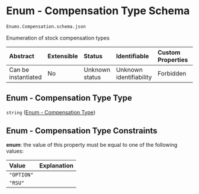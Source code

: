 # Enum - Compensation Type Schema

```txt
Enums.Compensation.schema.json
```

Enumeration of stock compensation types

| Abstract            | Extensible | Status         | Identifiable            | Custom Properties | Additional Properties | Access Restrictions | Defined In                                                                                     |
| :------------------ | :--------- | :------------- | :---------------------- | :---------------- | :-------------------- | :------------------ | :--------------------------------------------------------------------------------------------- |
| Can be instantiated | No         | Unknown status | Unknown identifiability | Forbidden         | Allowed               | none                | [Compensation.schema.json](../../schema/enums/Compensation.schema.json "open original schema") |

## Enum - Compensation Type Type

`string` ([Enum - Compensation Type](compensation.md))

## Enum - Compensation Type Constraints

**enum**: the value of this property must be equal to one of the following values:

| Value      | Explanation |
| :--------- | :---------- |
| `"OPTION"` |             |
| `"RSU"`    |             |

